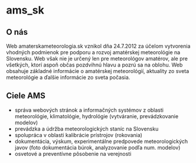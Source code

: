 # ams_sk

## O nás

Web amaterskameteorologia.sk vznikol dňa 24.7.2012 za účelom vytvorenia vhodných podmienok pre podporu a rozvoj amatérskej meteorológie na Slovensku.
Web však nie je určený len pre meteorológov amatérov, ale pre všetkých, ktorí aspoň občas pozdvihnú hlavu a pozrú sa na oblohu.
Web obsahuje základné informácie o amatérskej meteorológií, aktuality zo sveta meteorológie a ďalšie informácie zo sveta počasia.

## Ciele AMS

* správa webových stránok a informačných systémov z oblasti meteorológie, klimatológie, hydrológie (vytváranie, prevádzkovanie modelov)
* prevádzka a údržba meteorologických staníc na Slovensku
* spolupráca v oblasti kalibrácie prístrojov (rokovania)
* dokumentácia, výskum, experimentálne predpovede meteorologických javov (foto dokumentácia búrok, analyzovanie podľa num. modelov)
* osvetové a preventívne pôsobenie na verejnosti
